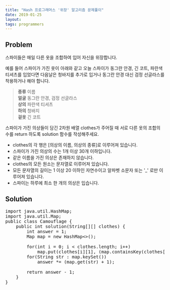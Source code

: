 ```yaml
---
title: "Hash 프로그래머스 '위장' 알고리즘 문제풀이"
date: 2019-01-25
layout:
tags: programmers
---
```


## Problem
스파이들은 매일 다른 옷을 조합하여 입어 자신을 위장합니다.

예를 들어 스파이가 가진 옷이 아래와 같고 오늘 스파이가 동그란 안경, 긴 코트, 파란색 티셔츠를 입었다면 다음날은 청바지를 추가로 입거나 동그란 안경 대신 검정 선글라스를 착용하거나 해야 합니다.

> <b>종류</b>	이름<br>
> <b>얼굴</b>	동그란 안경, 검정 선글라스<br>
> <b>상의</b>	파란색 티셔츠<br>
> <b>하의</b>	청바지<br>
> <b>겉옷</b>	긴 코트

스파이가 가진 의상들이 담긴 2차원 배열 clothes가 주어질 때 서로 다른 옷의 조합의 수를 return 하도록 solution 함수를 작성해주세요.

- clothes의 각 행은 [의상의 이름, 의상의 종류]로 이루어져 있습니다.
- 스파이가 가진 의상의 수는 1개 이상 30개 이하입니다.
- 같은 이름을 가진 의상은 존재하지 않습니다.
- clothes의 모든 원소는 문자열로 이루어져 있습니다.
- 모든 문자열의 길이는 1 이상 20 이하인 자연수이고 알파벳 소문자 또는 '_' 로만 이루어져 있습니다.
- 스파이는 하루에 최소 한 개의 의상은 입습니다.


## Solution
<pre>
import java.util.HashMap;
import java.util.Map;
public class Camouflage {
	public int solution(String[][] clothes) {
        int answer = 1;
        Map<String, Integer> map = new HashMap<>();
        
        for(int i = 0; i < clothes.length; i++)
        	map.put(clothes[i][1], (map.containsKey(clothes[i][1]))? map.get(clothes[i][1]) + 1 : 1);      
        for(String str : map.keySet())
        	answer *= (map.get(str) + 1);
        
        return answer - 1;
    }
}    
